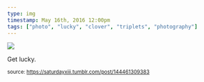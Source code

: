 ```yaml
---
type: img
timestamp: May 16th, 2016 12:00pm
tags: ["photo", "lucky", "clover", "triplets", "photography"]
---
```

<img src="https://saturdayxiii.github.io/media/media/144461309383.jpg"/>
                                                                                          
Get lucky.
 
                                    
                
                
                
                
                                
<small>source: https://saturdayxiii.tumblr.com/post/144461309383</small>